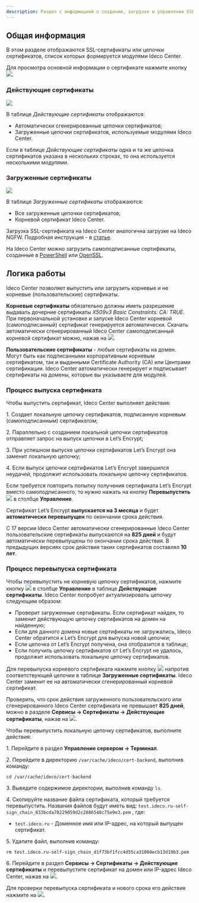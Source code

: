 ```yaml
---
description: Раздел с информацией о создании, загрузке и управлении SSL-сертификатами. Они необходимы, чтобы веб-ресурс работал по защищенному протоколу HTTPS, а браузер не выдавал ошибку безопасности.
---
```



## Общая информация

В этом разделе отображаются SSL-сертификаты или цепочки сертификатов, список которых формируется  модулями Ideco Center.

Для просмотра основной информации о сертификате нажмите кнопку ![](/.gitbook/assets/icon-eye.png).

### Действующие сертификаты

![](/.gitbook/assets/cc-certificates.png)

В таблице _Действующие сертификаты_ отображаются:
* Автоматически сгенерированные цепочки сертификатов; 
* Загруженные цепочки сертификатов, используемые модулями Ideco Center.

Если в таблице _Действующие сертификаты_ одна и та же цепочка сертификатов указана в нескольких строках, то она используется несколькими модулями.

### Загруженные сертификаты

![](/.gitbook/assets/cc-certificates1.png)

В таблице _Загруженные сертификаты_ отображаются:
* Все загруженные цепочки сертификатов;
* Корневой сертификат Ideco Center.

Загрузка SSL-сертификата на Ideco Center аналогична загрузке на Ideco NGFW. Подробная инструкция - в [статье](/settings/services/certificates/upload-ssl-certificate-to-server.md).

На Ideco Center можно загрузить самоподписанные сертификаты, созданные в [PowerShell](/settings/services/certificates/creating-ssl-sert-powershell.md) или [OpenSSL](/settings/services/certificates/creating-openssl-cert.md).

## Логика работы

Ideco Center позволяет выпустить или загрузить корневые и не корневые (пользовательские) сертификаты. 

**Корневые сертификаты** обязательно должны иметь разрешение выдавать дочерние сертификаты *X509v3 Basic Constraints: CA: TRUE*. При первоначальной установке и запуске Ideco Center корневой (самоподписанный) сертификат генерируется автоматически. Скачать автоматически сгенерированный Ideco Center самоподписанный корневой сертификат можно, нажав на ![](/.gitbook/assets/icon-download.png).

**Пользовательские сертификаты** - любые сертификаты на домен. Могут быть как подписанными корпоративным корневым сертификатом, так и выданными Certificate Authority (CA) или Центрами сертификации. Ideco Center автоматически генерирует и подписывает сертификаты на домены, которые вы указываете для модулей.  

### Процесс выпуска сертификата

Чтобы выпустить сертификат, Ideco Center выполняет действия: 

1\. Создает локальную цепочку сертификатов, подписанную корневым (самоподписанным) сертификатом;

2\. Параллельно с созданием локальной цепочки сертификатов отправляет запрос на выпуск цепочки в Let’s Encrypt;

3\. При успешном выпуске цепочки сертификатов Let’s Encrypt она заменит локальную цепочку;

4\. Если выпуск цепочки сертификатов Let’s Encrypt завершился неудачей, продолжит использовать локальную цепочку сертификатов.

Если требуется повторить попытку получения сертификата Let’s Encrypt вместо самоподписанного, то нужно нажать на кнопку **Перевыпустить** ![](/.gitbook/assets/icon-re-release.png) в столбце **Управление**.

Сертификат Let’s Encrypt **выпускается на 3 месяца** и будет **автоматически перевыпущен** по окончании срока действия.

С 17 версии Ideco Center автоматически сгенерированные Ideco Center пользовательские сертификаты выпускаются на **825 дней** и будут автоматически перевыпущены по окончании срока действия. В предыдущих версиях срок действия таких сертификатов составлял **10 лет**. 

### Процесс перевыпуска сертификата

Чтобы перевыпустить не корневую цепочку сертификатов, нажмите кнопку ![](/.gitbook/assets/icon-re-release.png) в столбце **Управление** в таблице **Действующие сертификаты**. Ideco Center попробует актуализировать цепочку следующим образом:

* Проверит загруженные сертификаты. Если сертификат найден, то заменит действующую цепочку сертификатов на домен на найденную;
* Если для данного домена новые сертификаты не загружались, Ideco Center обратится к Let’s Encrypt для выпуска новой цепочки;
* Если цепочка от Let’s Encrypt получена, она отобразится в таблице;
* Если получить цепочку сертификатов от Let’s Encrypt не удалось, продолжит использовать локальную цепочку сертификатов.

Для перевыпуска корневого сертификата нажмите кнопку ![](/.gitbook/assets/icon-re-release.png) напротив соответствующей цепочки в таблице **Загруженные сертификаты**. Ideco Center заменит ее на автоматически сгенерированный корневой сертификат.

Проверить, что срок действия загруженного пользовательского или сгенерированного Ideco Center сертификата не превышает **825 дней**, можно в разделе **Сервисы -> Сертификаты -> Действующие сертификаты**, нажав на ![](/.gitbook/assets/icon-eye.png).

Чтобы перевыпустить локальную цепочку сертификатов, выполните действия:

1\. Перейдите в раздел **Управление сервером -> Терминал**.

2\. Перейдите в директорию `/var/cache/ideco/cert-backend`, выполнив команду:

```
cd /var/cache/ideco/cert-backend
```

3\. Выведите содержимое директории, выполнив команду `ls`.

4\. Скопируйте название файла сертификата, который требуется перевыпустить. Названия файлов будут иметь вид: `test.ideco.ru-self-sign_chain_833bcda78229059d2c2886548c75e9e3.pem` , где:
* `test.ideco.ru` - Доменное имя или IP-адрес, на который выпущен сертификат.

5\. Удалите файл, выполнив команду:

```
rm test.ideco.ru-self-sign_chain_d1f73bf1fcc4d55ca31004ecb13d19b3.pem
```

6\. Перейдите в раздел **Сервисы -> Сертификаты -> Действующие сертификаты** и перевыпустите сертификат на домен или IP-адрес Ideco Center, нажав на ![](/.gitbook/assets/icon-re-release.png).

Для проверки перевыпуска сертификата и нового срока его действия нажмите на ![](/.gitbook/assets/icon-eye.png).
